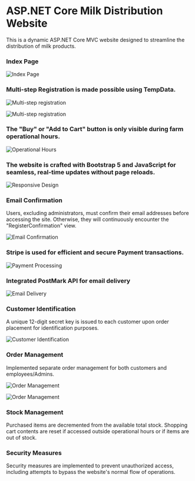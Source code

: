 # ASP.NET Core Milk Distribution Website

This is a dynamic ASP.NET Core MVC website designed to streamline the distribution of milk products.

### Index Page

![Index Page](MilkyWeb/wwwroot/images/Screenshot_1009.png)

### Multi-step Registration is made possible using TempData.

![Multi-step registration](MilkyWeb/wwwroot/images/Screenshot_1010.png)

![Multi-step registration](MilkyWeb/wwwroot/images/Screenshot_1011.png)

### The "Buy" or "Add to Cart" button is only visible during farm operational hours.

![Operational Hours](MilkyWeb/wwwroot/images/Screenshot_1022.png)

### The website is crafted with Bootstrap 5 and JavaScript for seamless, real-time updates without page reloads.

![Responsive Design](MilkyWeb/wwwroot/images/Screenshot_1014.png)

### Email Confirmation
Users, excluding administrators, must confirm their email addresses before accessing the site. Otherwise, they will continuously encounter the "RegisterConfirmation" view.

![Email Confirmation](MilkyWeb/wwwroot/images/Screenshot_1015.png)

### Stripe is used for efficient and secure Payment transactions.

![Payment Processing](MilkyWeb/wwwroot/images/Screenshot_1016.png)

### Integrated PostMark API for email delivery

![Email Delivery](MilkyWeb/wwwroot/images/Screenshot_1017.png)

### Customer Identification
A unique 12-digit secret key is issued to each customer upon order placement for identification purposes.

![Customer Identification](MilkyWeb/wwwroot/images/Screenshot_1018.png)

### Order Management
Implemented separate order management for both customers and employees/Admins.

![Order Management](MilkyWeb/wwwroot/images/Screenshot_1019.png)

![Order Management](MilkyWeb/wwwroot/images/Screenshot_1020.png)

### Stock Management
Purchased items are decremented from the available total stock.
Shopping cart contents are reset if accessed outside operational hours or if items are out of stock.

### Security Measures
Security measures are implemented to prevent unauthorized access, including attempts to bypass the website's normal flow of operations.